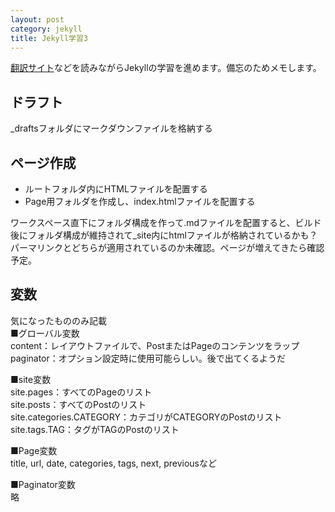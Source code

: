 ```yaml
---
layout: post
category: jekyll
title: Jekyll学習3
---
```

[翻訳サイト](http://jekyllrb-ja.github.io/)などを読みながらJekyllの学習を進めます。備忘のためメモします。

## ドラフト
_draftsフォルダにマークダウンファイルを格納する

## ページ作成
* ルートフォルダ内にHTMLファイルを配置する
* Page用フォルダを作成し、index.htmlファイルを配置する

ワークスペース直下にフォルダ構成を作って.mdファイルを配置すると、ビルド後にフォルダ構成が維持されて_site内にhtmlファイルが格納されているかも？パーマリンクとどちらが適用されているのか未確認。ページが増えてきたら確認予定。

## 変数
気になったもののみ記載  
■グローバル変数  
content：レイアウトファイルで、PostまたはPageのコンテンツをラップ  
paginator：オプション設定時に使用可能らしい。後で出てくるようだ  

■site変数  
site.pages：すべてのPageのリスト  
site.posts：すべてのPostのリスト  
site.categories.CATEGORY：カテゴリがCATEGORYのPostのリスト  
site.tags.TAG：タグがTAGのPostのリスト  

■Page変数  
title, url, date, categories, tags, next, previousなど  

■Paginator変数  
略  
